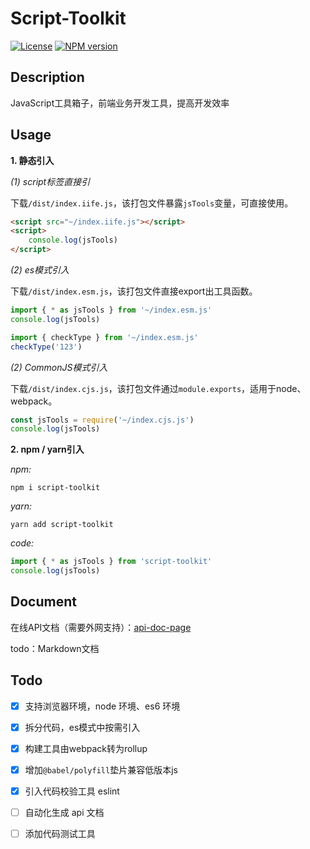 # Script-Toolkit

[![License](https://img.shields.io/badge/license-MIT-blue)](https://github.com/Hulkye/script-toolkit/blob/main/LICENSE) [![NPM version](https://img.shields.io/npm/v/script-toolkit.svg)](https://www.npmjs.com/package/script-toolkit)



## Description

JavaScript工具箱子，前端业务开发工具，提高开发效率




## Usage

**1. 静态引入**

*(1) script标签直接引*

下载`/dist/index.iife.js`，该打包文件暴露`jsTools`变量，可直接使用。

```html
<script src="~/index.iife.js"></script>
<script>
	console.log(jsTools)
</script>
```



*(2) es模式引入*

下载`/dist/index.esm.js`，该打包文件直接export出工具函数。

```js
import { * as jsTools } from '~/index.esm.js'
console.log(jsTools)

import { checkType } from '~/index.esm.js'
checkType('123')
```



*(2) CommonJS模式引入*

下载`/dist/index.cjs.js`，该打包文件通过`module.exports`，适用于node、webpack。

```js
const jsTools = require('~/index.cjs.js')
console.log(jsTools)
```



**2. npm / yarn引入**

*npm:*

```shell
npm i script-toolkit
```

*yarn:*

```
yarn add script-toolkit
```

*code:*

```js
import { * as jsTools } from 'script-toolkit'
console.log(jsTools)
```



## Document

在线API文档（需要外网支持）：[api-doc-page](https://hulkye.github.io/script-toolkit)

todo：Markdown文档



## Todo

- [x] 支持浏览器环境，node 环境、es6 环境
- [x] 拆分代码，es模式中按需引入
- [x] 构建工具由webpack转为rollup
- [x] 增加`@babel/polyfill`垫片兼容低版本js
- [x] 引入代码校验工具 eslint
- [ ] 自动化生成 api 文档
- [ ] 添加代码测试工具

